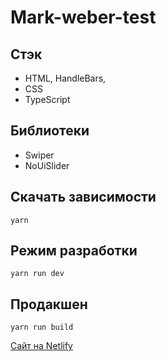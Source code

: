 # Mark-weber-test

## Стэк
- HTML, HandleBars,
- CSS
- TypeScript


## Библиотеки
- Swiper
- NoUiSlider

## Скачать зависимости
```
yarn
```

## Режим разработки
```
yarn run dev
```
## Продакшен
```
yarn run build
```

[Сайт на Netlify](https://641c134cf096c80008b1c9b3--snazzy-pothos-a4f660.netlify.app/)
